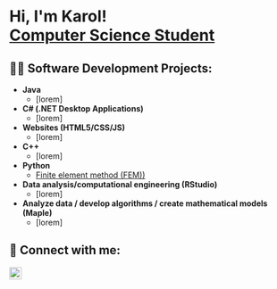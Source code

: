 <h1>Hi, I'm Karol! <br/><a href="[https://github.com/joshmadakor1](https://github.com/karolklimonczykk)">Computer Science Student</a></h1>

<h2>👨‍💻 Software Development Projects:</h2>

- <b>Java</b>
  - [lorem]
- <b>C# (.NET Desktop Applications)</b>
  - [lorem]
- <b>Websites (HTML5/CSS/JS)</b>
  - [lorem]
- <b>C++</b>
  - [lorem]
- <b>Python</b>
  - [Finite element method (FEM))](https://www.kk.com)
- <b>Data analysis/computational engineering (RStudio)</b>
  - [lorem]
- <b>Analyze data / develop algorithms / create mathematical models (Maple)</b>
  - [lorem]

<h2> 🤳 Connect with me:</h2>

[<img align="left" alt="KarolKlimonczyk | Email" width="22px" src="https://cdn.jsdelivr.net/npm/simple-icons@3.13.0/icons/googlemessages.svg" />][email]


[email]: mailto:karol.klimonczyk@gmail.com

